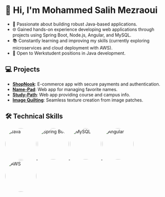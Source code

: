 # 👋 Hi, I'm Mohammed Salih Mezraoui

- 🚀 Passionate about building robust Java-based applications.
- 🌐 Gained hands-on experience developing web applications through projects using Spring Boot, Node.js, Angular, and MySQL.
- 📚 Constantly learning and improving my skills (currently exploring microservices and cloud deployment with AWS).
- 💼 Open to Werkstudent positions in Java development.

## 💻 Projects

- **[ShopNook](https://github.com/SalihMezraoui/ShopNook)**: E-commerce app with secure payments and authentication.
- **[Name-Pad](https://github.com/SalihMezraoui/name-pad)**: Web app for managing favorite names.
- **[Study-Path](https://github.com/SalihMezraoui/study-path)**: Web app providing course and campus info.
- **[Image Quilting](https://github.com/SalihMezraoui/image-quilting)**: Seamless texture creation from image patches.

## 🛠 Technical Skills

<a href="https://www.java.com">
  <img src="https://unpkg.com/simple-icons@4.25.0/icons/java.svg" alt="Java" style="width: 100px; height: 100px; border-radius: 50%;"/>
</a>

<a href="https://spring.io/projects/spring-boot">
  <img src="https://unpkg.com/simple-icons@4.25.0/icons/springboot.svg" alt="Spring Boot" style="width: 100px; height: 100px; border-radius: 50%;"/>
</a>

<a href="https://www.mysql.com">
  <img src="https://unpkg.com/simple-icons@4.25.0/icons/mysql.svg" alt="MySQL" style="width: 100px; height: 100px; border-radius: 50%;"/>
</a>

<a href="https://angular.io">
  <img src="https://unpkg.com/simple-icons@4.25.0/icons/angular.svg" alt="Angular" style="width: 100px; height: 100px; border-radius: 50%;"/>
</a>

<a href="https://aws.amazon.com">
  <img src="https://unpkg.com/simple-icons@4.25.0/icons/amazonaws.svg" alt="AWS" style="width: 100px; height: 100px; border-radius: 50%;"/>
</a>












